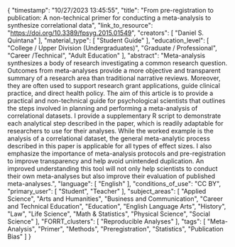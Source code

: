 {
    "timestamp": "10/27/2023 13:45:55",
    "title": "From pre-registration to publication: A non-technical primer for conducting a meta-analysis to synthesize correlational data",
    "link_to_resource": "https://doi.org/10.3389/fpsyg.2015.01549",
    "creators": [
        "Daniel S. Quintana"
    ],
    "material_type": [
        "Student Guide"
    ],
    "education_level": [
        "College / Upper Division (Undergraduates)",
        "Graduate / Professional",
        "Career /Technical",
        "Adult Education"
    ],
    "abstract": "Meta-analysis synthesizes a body of research investigating a common research question. Outcomes from meta-analyses provide a more objective and transparent summary of a research area than traditional narrative reviews. Moreover, they are often used to support research grant applications, guide clinical practice, and direct health policy. The aim of this article is to provide a practical and non-technical guide for psychological scientists that outlines the steps involved in planning and performing a meta-analysis of correlational datasets. I provide a supplementary R script to demonstrate each analytical step described in the paper, which is readily adaptable for researchers to use for their analyses. While the worked example is the analysis of a correlational dataset, the general meta-analytic process described in this paper is applicable for all types of effect sizes. I also emphasize the importance of meta-analysis protocols and pre-registration to improve transparency and help avoid unintended duplication. An improved understanding this tool will not only help scientists to conduct their own meta-analyses but also improve their evaluation of published meta-analyses.",
    "language": [
        "English"
    ],
    "conditions_of_use": "CC BY",
    "primary_user": [
        "Student",
        "Teacher"
    ],
    "subject_areas": [
        "Applied Science",
        "Arts and Humanities",
        "Business and Communication",
        "Career and Technical Education",
        "Education",
        "English Language Arts",
        "History",
        "Law",
        "Life Science",
        "Math & Statistics",
        "Physical Science",
        "Social Science"
    ],
    "FORRT_clusters": [
        "Reproducible Analyses"
    ],
    "tags": [
        "Meta-Analysis",
        "Primer",
        "Methods",
        "Preregistration",
        "Statistics",
        "Publication Bias"
    ]
}
